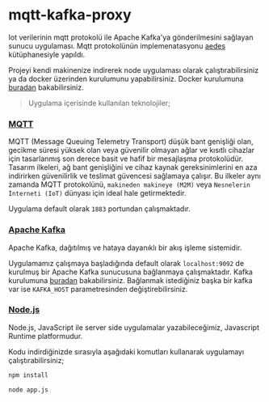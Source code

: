 # mqtt-kafka-proxy

Iot verilerinin mqtt protokolü ile Apache Kafka'ya gönderilmesini sağlayan sunucu uygulaması. Mqtt protokolünün implemenatasyonu [aedes](https://github.com/moscajs/aedes) kütüphanesiyle yapıldı. 

Projeyi kendi makinenize indirerek node uygulaması olarak çalıştırabilirsiniz ya da docker üzerinden kurulumunu yapabilirsiniz. Docker kurulumuna [buradan](https://hub.docker.com/repository/docker/barankaya/mqtt-kafka-proxy) bakabilirsiniz.

> Uygulama içerisinde kullanılan teknolojiler;

### [MQTT](https://mqtt.org/) 
MQTT (Message Queuing Telemetry Transport) düşük bant genişliği olan, gecikme süresi yüksek olan veya güvenilir olmayan ağlar ve kısıtlı cihazlar için tasarlanmış son derece basit ve hafif bir mesajlaşma protokolüdür. Tasarım ilkeleri, ağ bant genişliğini ve cihaz kaynak gereksinimlerini en aza indirirken güvenilirlik ve teslimat güvencesi sağlamaya çalışır. Bu ilkeler aynı zamanda MQTT protokolünü, `makineden makineye (M2M)` veya `Nesnelerin İnterneti (IoT)` dünyası için ideal hale getirmektedir.

Uygulama default olarak `1883` portundan çalışmaktadır.

### [Apache Kafka](https://kafka.apache.org/)
Apache Kafka, dağıtılmış ve hataya dayanıklı bir akış işleme sistemidir.

Uygulamamız çalışmaya başladığında default olarak `localhost:9092` de kurulmuş bir Apache Kafka sunucusuna bağlanmaya çalışmaktadır. Kafka kurulumuna [buradan](https://github.com/kentkart-official/workshop-2022/blob/main/Apache%20Kafka.md) bakabilirsiniz. Bağlanmak istediğiniz başka bir kafka var ise `KAFKA_HOST` parametresinden değiştirebilirsiniz.

### [Node.js](https://nodejs.org/en/)
Node.js, JavaScript ile server side uygulamalar yazabileceğimiz, Javascript Runtime platformudur.

Kodu indirdiğinizde sırasıyla aşağıdaki komutları kullanarak uygulamayı çalıştırabilirsiniz;

```sh
npm install

node app.js
```
